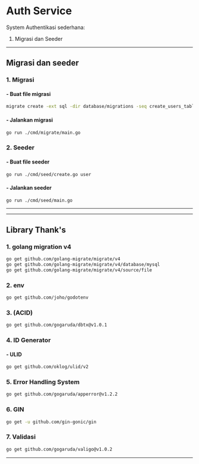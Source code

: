 # Auth Service
System Authentikasi sederhana:
1. Migrasi dan Seeder

---
## Migrasi dan seeder
### 1. Migrasi
#### - Buat file migrasi
```bash
migrate create -ext sql -dir database/migrations -seq create_users_table
```
#### - Jalankan migrasi
```bash
go run ./cmd/migrate/main.go
```
### 2. Seeder
#### - Buat file seeder
```bash
go run ./cmd/seed/create.go user
```
#### - Jalankan seeder
```bash
go run ./cmd/seed/main.go
```
---

---
## Library Thank's
### 1. golang migration v4
```bash
go get github.com/golang-migrate/migrate/v4
go get github.com/golang-migrate/migrate/v4/database/mysql
go get github.com/golang-migrate/migrate/v4/source/file
```

### 2. env
```bash
go get github.com/joho/godotenv
```

### 3. (ACID)
```bash
go get github.com/gogaruda/dbtx@v1.0.1
```

### 4. ID Generator
#### - ULID
```bash
go get github.com/oklog/ulid/v2
```

### 5. Error Handling System
```bash
go get github.com/gogaruda/apperror@v1.2.2
```

### 6. GIN
```bash
go get -u github.com/gin-gonic/gin
```

### 7. Validasi
```bash
go get github.com/gogaruda/valigo@v1.0.2
```
---